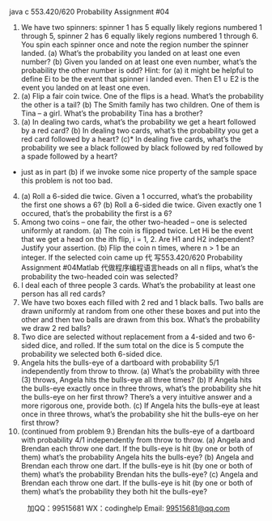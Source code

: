 java c
553.420/620 Probability
Assignment #04
1. We have two spinners: spinner 1 has 5 equally likely regions numbered 1 through 5, spinner 2 has 6 equally likely regions numbered 1 through 6. You spin each spinner once and note the region number the spinner landed.
(a) What’s the probability you landed on at least one even number?
(b) Given you landed on at least one even number, what’s the probability the other number is odd?
Hint: for (a) it might be helpful to define Ei to be the event that spinner i landed even. Then E1 ∪ E2 is the event you landed on at least one even.
2. (a) Flip a fair coin twice. One of the flips is a head. What’s the probability the other is a tail?
(b) The Smith family has two children. One of them is Tina – a girl. What’s the probability Tina has a brother?
3. (a) In dealing two cards, what’s the probability we get a heart followed by a red card?
(b) In dealing two cards, what’s the probability you get a red card followed by a heart?
(c)* In dealing five cards, what’s the probability we see a black followed by black followed by red followed by a spade followed by a heart?
* just as in part (b) if we invoke some nice property of the sample space this problem is not too bad.
4. (a) Roll a 6-sided die twice. Given a 1 occurred, what’s the probability the first one shows a 6?
(b) Roll a 6-sided die twice. Given exactly one 1 occured, that’s the probability the first is a 6?
5. Among two coins – one fair, the other two-headed – one is selected uniformly at random.
(a) The coin is flipped twice. Let Hi be the event that we get a head on the ith flip, i = 1, 2. Are H1 and H2 independent? Justify your assertion.
(b) Flip the coin n times, where n > 1 be an integer. If the selected coin came up 代 写553.420/620 Probability Assignment #04Matlab
代做程序编程语言heads on all n flips, what’s the probability the two-headed coin was selected?
6. I deal each of three people 3 cards. What’s the probability at least one person has all red cards?
7. We have two boxes each filled with 2 red and 1 black balls. Two balls are drawn uniformly at random from one other these boxes and put into the other and then two balls are drawn from this box. What’s the probability we draw 2 red balls?
8. Two dice are selected without replacement from a 4-sided and two 6-sided dice, and rolled. If the sum total on the dice is 5 compute the probability we selected both 6-sided dice.
9. Angela hits the bulls-eye of a dartboard with probability 5/1 independently from throw to throw.
(a) What’s the probability with three (3) throws, Angela hits the bulls-eye all three times?
(b) If Angela hits the bulls-eye exactly once in three throws, what’s the probability she hit the bulls-eye on her first throw? There’s a very intuitive answer and a more rigorous one, provide both.
(c) If Angela hits the bulls-eye at least once in three throws, what’s the probability she hit the bulls-eye on her first throw?
10. (continued from problem 9.) Brendan hits the bulls-eye of a dartboard with probability 4/1 independently from throw to throw.
(a) Angela and Brendan each throw one dart. If the bulls-eye is hit (by one or both of them) what’s the probability Angela hits the bulls-eye?
(b) Angela and Brendan each throw one dart. If the bulls-eye is hit (by one or both of them) what’s the probability Brendan hits the bulls-eye?
(c) Angela and Brendan each throw one dart. If the bulls-eye is hit (by one or both of them) what’s the probability they both hit the bulls-eye?







         
加QQ：99515681  WX：codinghelp  Email: 99515681@qq.com
